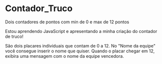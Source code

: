 # Contador_Truco
 Dois contadores de pontos com min de 0 e max de 12 pontos

 Estou aprendendo JavaScript e apresentando a minha criação do contador de truco!

 São dois placares individuais que contam de 0 a 12. No "Nome da equipe" você consegue inserir o nome que quiser.
 Quando o placar chegar em 12, exibira uma mensagem com o nome da equipe vencedora.
